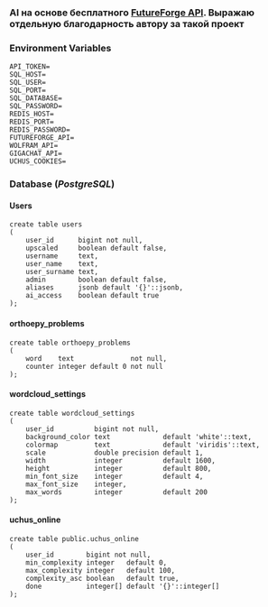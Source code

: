 ### AI на основе бесплатного [FutureForge API](https://api.futureforge.dev/docs#/). Выражаю отдельную благодарность автору за такой проект
### Environment Variables
```
API_TOKEN=
SQL_HOST=
SQL_USER=
SQL_PORT=
SQL_DATABASE=
SQL_PASSWORD=
REDIS_HOST=
REDIS_PORT=
REDIS_PASSWORD=
FUTUREFORGE_API=
WOLFRAM_API=
GIGACHAT_API=
UCHUS_COOKIES=
```

### Database (_PostgreSQL_)
#### Users
```
create table users
(
    user_id      bigint not null,
    upscaled     boolean default false,
    username     text,
    user_name    text,
    user_surname text,
    admin        boolean default false,
    aliases      jsonb default '{}'::jsonb,
    ai_access    boolean default true
);
```
#### orthoepy_problems
```
create table orthoepy_problems
(
    word    text              not null,
    counter integer default 0 not null
);
```

#### wordcloud_settings
```
create table wordcloud_settings
(
    user_id          bigint not null,
    background_color text             default 'white'::text,
    colormap         text             default 'viridis'::text,
    scale            double precision default 1,
    width            integer          default 1600,
    height           integer          default 800,
    min_font_size    integer          default 4,
    max_font_size    integer,
    max_words        integer          default 200
);
```

#### uchus_online
```
create table public.uchus_online
(
    user_id        bigint not null,
    min_complexity integer   default 0,
    max_complexity integer   default 100,
    complexity_asc boolean   default true,
    done           integer[] default '{}'::integer[]
);
```
